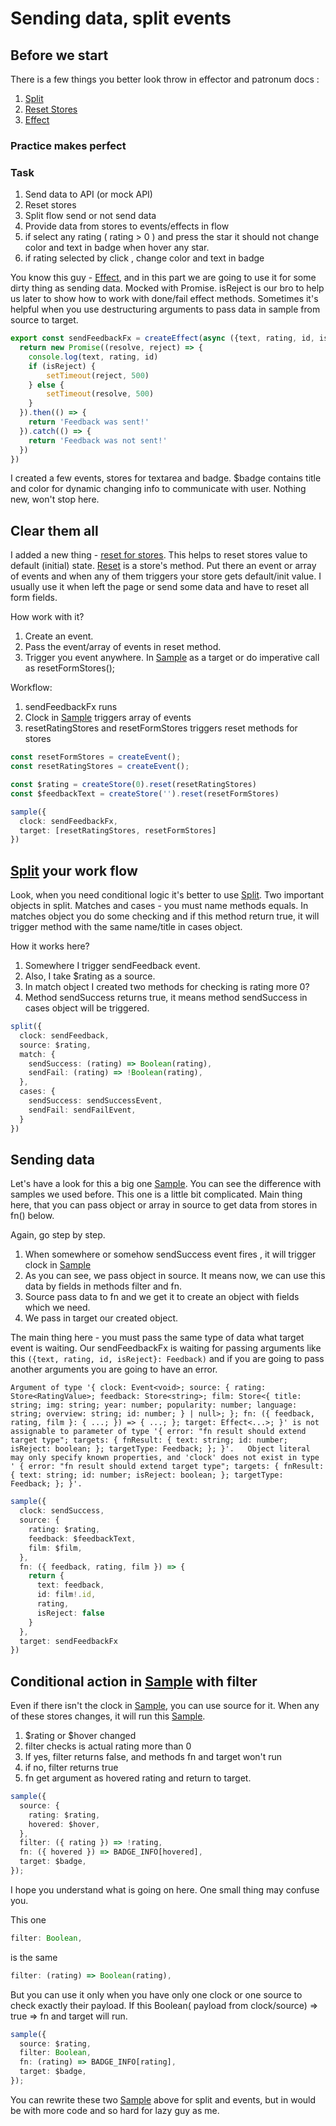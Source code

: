 # Sending data, split events

## Before we start

There is a few things you better look throw in effector and patronum docs :

1) [Split](https://effector.dev/docs/api/effector/split/)
2) [Reset Stores](https://effector.dev/docs/api/effector/store#resettriggersarray)
3) [Effect](https://effector.dev/docs/api/effector/createEffect)

### Practice makes perfect

### Task

1) Send data to API (or mock API)
2) Reset stores
3) Split flow send or not send data
4) Provide data from stores to events/effects in flow
5) if select any rating ( rating > 0 ) and press the star it should not change color and text in badge when hover any
   star.
6) if rating selected by click , change color and text in badge

You know this guy - [Effect](https://effector.dev/docs/api/effector/createEffect), and in this part we are going to use
it for some dirty thing as sending data. Mocked with
Promise.
isReject is our bro to help us later to show how to work with done/fail effect methods.
Sometimes it's helpful when you use destructuring arguments to pass data in sample from source to target.

```ts
export const sendFeedbackFx = createEffect(async ({text, rating, id, isReject}: Feedback) => {
  return new Promise((resolve, reject) => {
    console.log(text, rating, id)
    if (isReject) {
        setTimeout(reject, 500)
    } else {
        setTimeout(resolve, 500)
    }
  }).then(() => {
    return 'Feedback was sent!'
  }).catch(() => {
    return 'Feedback was not sent!'
  })
})
```

I created a few events, stores for textarea and badge. $badge contains title and color for dynamic changing info to
communicate with user.
Nothing new, won't stop here.

## Clear them all

I added a new thing - [reset for  stores](https://effector.dev/docs/api/effector/store#resettriggersarray).
This helps to reset stores value to default (initial) state.
[Reset](https://effector.dev/docs/api/effector/store#resettriggersarray) is a store's method. Put there an event or
array of events and when any of them triggers your store gets default/init value.
I usually use it when left the page or send some data and have to reset all form fields.

How work with it?

1) Create an event.
2) Pass the event/array of events in reset method.
3) Trigger you event anywhere. In [Sample](https://effector.dev/docs/api/effector/sample) as a target or do imperative
   call as resetFormStores();

Workflow:

1) sendFeedbackFx runs
2) Clock in [Sample](https://effector.dev/docs/api/effector/sample) triggers array of events
3) resetRatingStores and resetFormStores triggers reset methods for stores

```ts
const resetFormStores = createEvent();
const resetRatingStores = createEvent();

const $rating = createStore(0).reset(resetRatingStores)
const $feedbackText = createStore('').reset(resetFormStores)

sample({
  clock: sendFeedbackFx,
  target: [resetRatingStores, resetFormStores]
})
```

## [Split](https://effector.dev/docs/api/effector/split/) your work flow

Look, when you need conditional logic it's better to use [Split](https://effector.dev/docs/api/effector/split/).
Two important objects in split. Matches and cases - you must name methods equals. In matches object you do some checking
and if this method return true, it will trigger method with the same name/title in cases object.

How it works here?

1) Somewhere I trigger sendFeedback event.
2) Also, I take $rating as a source.
3) In match object I created two methods for checking is rating more 0?
4) Method sendSuccess returns true, it means method sendSuccess in cases object will be triggered.

```ts
split({
  clock: sendFeedback,
  source: $rating,
  match: {
    sendSuccess: (rating) => Boolean(rating),
    sendFail: (rating) => !Boolean(rating),
  },
  cases: {
    sendSuccess: sendSuccessEvent,
    sendFail: sendFailEvent,
  }
})
```

## Sending data

Let's have a look for this a big one [Sample](https://effector.dev/docs/api/effector/sample). You can see the difference
with samples we used before. This one is a
little bit complicated.
Main thing here, that you can pass object or array in source to get data from stores in fn() below.

Again, go step by step.

1) When somewhere or somehow sendSuccess event fires , it will trigger clock
   in [Sample](https://effector.dev/docs/api/effector/sample)
2) As you can see, we pass object in source. It means now, we can use this data by fields in methods filter and fn.
3) Source pass data to fn and we get it to create an object with fields which we need.
4) We pass in target our created object.

The main thing here - you must pass the same type of data what target event is waiting.
Our sendFeedbackFx is waiting for passing arguments like this ``({text, rating, id, isReject}: Feedback)`` and if you
are going to pass another arguments you are going to have an error.

``
Argument of type '{ clock: Event<void>; source: {
rating: Store<RatingValue>;
feedback: Store<string>;
film: Store<{ title: string; img: string; year: number; popularity: number; language: string; overview: string; id: number; } | null>; };
fn: ({ feedback, rating, film }: { ...; }) => { ...; }; target: Effect<...>; }' is not assignable to parameter of type '{ error: "fn result should extend target type";
targets: { fnResult: { text: string; id: number; isReject: boolean; }; targetType: Feedback; }; }'.
  Object literal may only specify known properties, and 'clock' does not exist in type '
{ error: "fn result should extend target type"; targets: { fnResult: { text: string; id: number; isReject: boolean; }; targetType: Feedback; }; }'.
``

```ts
sample({
  clock: sendSuccess,
  source: {
    rating: $rating,
    feedback: $feedbackText,
    film: $film,
  },
  fn: ({ feedback, rating, film }) => {
    return {
      text: feedback,
      id: film!.id,
      rating,
      isReject: false
    }
  },
  target: sendFeedbackFx
})
```

## Conditional action in [Sample](https://effector.dev/docs/api/effector/sample) with filter

Even if there isn't the clock in [Sample](https://effector.dev/docs/api/effector/sample), you can use source for it.
When any of these stores changes, it will run this
[Sample](https://effector.dev/docs/api/effector/sample).

1) $rating or $hover changed
2) filter checks is actual rating more than 0
3) If yes, filter returns false, and methods fn and target won't run
4) if no, filter returns true
5) fn get argument as hovered rating and return to target.

```ts
sample({
  source: {
    rating: $rating,
    hovered: $hover,
  },
  filter: ({ rating }) => !rating,
  fn: ({ hovered }) => BADGE_INFO[hovered],
  target: $badge,
});

```

I hope you understand what is going on here. One small thing may confuse you.

This one

```ts
filter: Boolean,
```

is the same

```ts
filter: (rating) => Boolean(rating),
```

But you can use it only when you have only one clock or one source to check exactly their payload. If this Boolean(
payload from clock/source) => true => fn and target will run.

```ts
sample({
  source: $rating,
  filter: Boolean,
  fn: (rating) => BADGE_INFO[rating],
  target: $badge,
});
```

You can rewrite these two [Sample](https://effector.dev/docs/api/effector/sample) above for split and events, but in
would be with more code and so hard for lazy guy as me.
